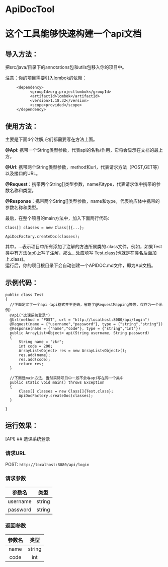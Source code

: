# ApiDocTool
 这个工具能够快速构建一个api文档
 ===============================
 导入方法：
 ------------
 把src/java/目录下的annotations包和utils包移入你的项目中。  
 
 注意：你的项目需要引入lombok的依赖：  
 ```
      <dependency>
            <groupId>org.projectlombok</groupId>
            <artifactId>lombok</artifactId>
            <version>1.18.32</version>
            <scope>provided</scope>
      </dependency>
 ```
 
 使用方法：
 ------------------
 主要是下面4个注解,它们都需要写在方法上面。

   
 **@Api**: 携带一个String类型参数，代表api的名称/作用，它将会显示在文档的最上方。  
 
 **@Url**: 携带两个String类型参数，method和url，代表请求方法（POST,GET等）以及接口的URL。  
 
 **@Request**：携带两个String[]类型参数，name和type，代表请求体中携带的参数名称和类型。  
 
 **@Response**：携带两个String[]类型参数，name和type，代表响应体中携带的参数名称和类型。  
 

 最后，在整个项目的main方法中，加入下面两行代码:  
 
  ` Class[] classes = new Class[]{...}; `
  
  ` ApiDocFactory.createDoc(classes); `  
  
  其中，...表示项目中所有添加了注解的方法所属类的.class文件。例如，如果Test类中有方法(api)上写了注解，那么...处应填写 Test.class(也就是在类名后面加上.class)。  
  运行后，你的项目根目录下会自动创建一个APIDOC.md文件，即为Api文档。

  示例代码：
  --------------------
  ```
  public class Test
{
    //下面定义了一个api（api格式并不正确，省略了@RequestMapping等等，仅作为一个示例）
    @Api("选课系统登录")
    @Url(method = "POST", url = "http://localhost:8080/api/login")
    @Request(name = {"username","password"}, type = {"string","string"})
    @Response(name = {"name","code"}, type = {"string","int"})
    public ArrayList<Object> api(String username, String password)
    {
        String name = "zkr";
        int code = 200;
        ArrayList<Object> res = new ArrayList<Object>();
        res.add(name);
        res.add(code);
        return res;
    }
  
    //下面是main方法，当然实际项目中一般不会与api写在同一个类中
    public static void main() throws Exception
    {
        Class[] classes = new Class[]{Test.class};
        ApiDocFactory.createDoc(classes);
    }

}
  ```
运行效果：
----------

[API]  ## 选课系统登录
### 请求URL
POST:  `http://localhost:8080/api/login`
### 请求参数
|参数名|类型|
| :-: | :-: |
|username|string|
|password|string|
### 返回参数 
|参数名|类型|
| :-: | :-: |
|name|string|
|code|int|

  
 

 
